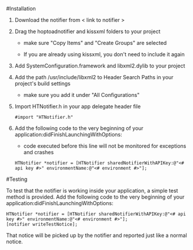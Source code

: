 #Installation

1. Download the notifier from < link to notifier >

2. Drag the hoptoadnotifier and kissxml folders to your project
    
    - make sure "Copy Items" and "Create Groups" are selected
    
    - If you are already using kissxml, you don't need to include it again

3. Add SystemConfiguration.framework and libxml2.dylib to your project

4. Add the path /usr/include/libxml2 to Header Search Paths in your project's build settings
  
    - make sure you add it under "All Configurations"

5. Import HTNotifier.h in your app delegate header file

    `#import "HTNotifier.h"`

6. Add the following code to the very beginning of your application:didFinishLaunchingWithOptions:
    - code executed before this line will not be monitored for exceptions and crashes

    `HTNotifier *notifier = [HTNotifier sharedNotifierWithAPIKey:@"<# api key #>" environmentName:@"<# environment #>"];`

#Testing

To test that the notifier is working inside your application, a simple test method is provided. Add the following code to the very beginning of your application:didFinishLaunchingWithOptions:

    HTNotifier *notifier = [HTNotifier sharedNotifierWithAPIKey:@"<# api key #>" environmentName:@"<# environment #>"];
    [notifier writeTestNotice];
    
That notice will be picked up by the notifier and reported just like a normal notice.